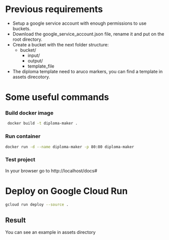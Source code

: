 # Previous requirements
- Setup a google service account with enough permissions to use buckets.
- Download the google_service_account.json file, rename it and put on the root directory.
- Create a bucket with the next folder structure:
    - bucket/
        - input/
        - output/
        - template_file
- The diploma template need to aruco markers, you can find a template in assets direcotory. 
# Some useful commands
### Build docker image
```bash
 docker build -t diploma-maker .  
```

### Run container
```bash
docker run -d --name diploma-maker -p 80:80 diploma-maker 
```

### Test project
In your browser go to http://localhost/docs#


# Deploy on Google Cloud Run
```bash 
gcloud run deploy --source .
```

## Result 
You can see an example in assets directory